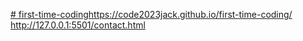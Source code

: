 [# first-time-coding](https://code2023jack.github.io/first-time-coding/)https://code2023jack.github.io/first-time-coding/
http://127.0.0.1:5501/contact.html
